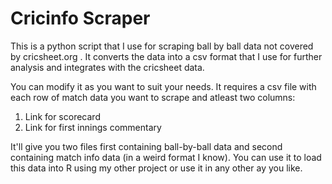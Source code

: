 # Cricinfo Scraper
This is a python script that I use for scraping ball by ball data not covered by cricsheet.org . It converts the data into a csv format that I use for further analysis and integrates with the cricsheet data.

You can modify it as you want to suit your needs. It requires a csv file with each row of match data you want to scrape and atleast two columns:
1. Link for scorecard
2. Link for first innings commentary

It'll give you two files first containing ball-by-ball data and second containing match info data (in a weird format I know). You can use it to load this data into R using my other project or use it in any other ay you like.
